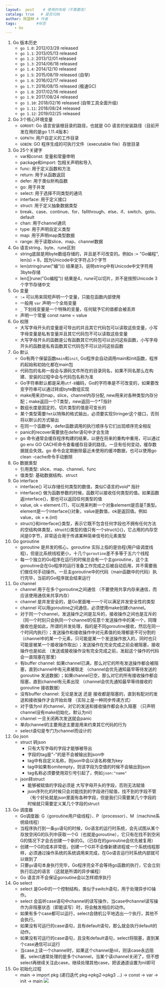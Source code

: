 ```yaml
---
layout:  post    # 使用的布局（不需要改）
catalog: true   # 是否归档
author: 陈国林 # 作者
tags:         #标签
    - Go
---
```


1. Go 版本历史
    + `go 1.0`: 2012/03/28 released
    + `go 1.1`: 2013/05/13 released
    + `go 1.2`: 2013/12/01 released
    + `go 1.3`: 2014/06/18 released
    + `go 1.4`: 2014/12/10 released
    + `go 1.5`: 2015/08/19 released   (自举)
    + `go 1.6`: 2016/02/17 released
    + `go 1.7`: 2016/08/15 released   (极速GC)
    + `go 1.8`: 2017/02/16 released
    + `go 1.9`: 2017/08/24 released
    + `go 1.10`: 2018/02/16 released  (自带工具全面升级)
    + `go 1.11`: 2018/08/24 released
    + `go 1.12`: 2019/02/25 released
2. Go 3个核心环境变量
    + `GOROOT`: Go 语言安装根目录的路径，也就是 GO 语言的安装路径（目前开发在用的是go 1.11.4版本）
    + `GOPATH`: 用户自定义的工作目录
    + `GOBIN`: GO 程序生成的可执行文件（executable file）存放目录
3. Go 25个关键字
    + var和const: 变量和常量申明
    + package和import: 包相关声明和导入
    + func: 用于定义函数和方法
    + return: 用于从函数返回
    + defer: 用于类似析构函数
    + go: 用于并发
    + select: 用于选择不同类型的通讯
    + interface: 用于定义接口
    + struct: 用于定义抽象数据类型
    + break、case、continue、for、fallthrough、else、if、switch、goto、default
    + chan: 用于channel通讯
    + type: 用于声明自定义类型
    + map: 用于声明map类型数据
    + range: 用于读取slice、map、channel数据
4. Go 语言string、byte、rune区别
    + string底层是用byte数组存储的，并且是不可改变的。例如s := "Go编程", len(s) = 8，因为Unicode中文字符占3个字节
    + len(string(rune("编"))) 结果是3，说明string中有Unicode中文字符用3byte存储
    + len([]rune("Go编程”)) 结果是4，rune可以切片，并不是按照Unicode 3个字节存储中文
5. Go 变量
    + `:=` 可以用来简短声明一个变量，只能在函数内部使用
    + 一般用 `var` 声明一个全局变量
    + `_` 下划线变量是一个特殊的变量，任何赋予它的值都会被丢弃
    + 声明一个常量 const name = value
6. Go 权限
    + 大写字母开头的变量是可导出的并且其它代码包可以读取这些变量，小写字母变量是私有变量并且其它代码包不可以读取这些变量
    + 大写字母开头的函数是公有函数其它代码包可以访问这些函数，小写字母开头的函数是私有函数其它代码包不可以访问这些函数
7. Go 默认
    + Go有两个保留函数`main`和`init`, Go程序会自动调用main和init函数，程序的起始和初始化都在main包
    + 代码包的名称一般会与源码文件所在的目录同名，如果不同名那么在构建、安装的过程中会与代码包名称为准
    + Go字符串默认都是采用`utf-8`编码，Go的字符串是不可改变的，如果要改变字符串可以通过转成byte数组实现
    + make用来对map，slice，channel内存分配, new用来对各种类型内存分配；make返回一个T类型，new返回一个*T指针
    + 数组长度是固定的，切片类型的值是可变长的
    + 某个类型需要`fmt`以特殊的格式输出，必须要实现Stringer这个接口，否则将以默认的方式输出
    + 在同一个函数中，defer函数调用的执行顺序与它们出现顺序完全相反
    + panic的recover需要放在defer语句中才会生效
    + go 命令通常会缓存程序构建的结果，以便在将来的重构中重用，可以通过go env GO CACHE命令查看缓存目录的路径。一旦有任何变动，缓存数据就会失效。go 命令会定期删除最近未使用的缓冲数据，也可以使用go clean -cache命令手动删除
8. Go 数据类型
    + 引用类型: slice、map、channel、func
    + 值类型: 基础数据结构、struct
9. Go interface
    + interface{} 可以存储任何类型的数值，类似C语言的void* 指针
    + interface{} 做为函数参数的时候，函数可以接收任何类型的值。如果函数返interface{}，那也可以返回任何类型的值
    + value, ok = element.(T)，可以用来判断一个对象element是否是T类型。element是一个interface{}对象，value是数值，ok是返回值。例如value，ok = e.(int)
    + struct{}和interface{}类型，表示它既不包含任何字段也不拥有任何方法的空结构体类型，struct{}类型的值只有一个struct{}{}，它占用的内存空间是0字节，非常适合用于传递某种简单信号的元素类型
10. Go goroutine
    + goroutine 是并发的核心，goroutine 实际上指的是协程(用户级调度线程)，但是比系统线程更小，十几个`goroutine`差不多等于五六个线程
    + 每一个独立的Go程序在运行的时候总会有一个主goroutine，这个主goroutine会在Go程序的运行准备工作完成之后被自动启用，并不需要我们做任何手动操作。一旦主goroutine中的代码（main函数中的代码）执行完毕，当前的Go程序就会结束运行
11. Go channel
    + channel 用于在多个goroutine之间通信  （不要使用共享内存来通信，而应该使用通信来共享内存）
    + channel 是并发安全的，是Go里面唯一一个可以满足并发安全性的类型
    + channel 可以用goroutine之间通信，必须使用make创建channel。
    + 对于同一个channel，发送操作之间是互斥的，接收操作之间也是互斥的 （同一个时刻只会执同一个channel的任意个发送操作中的某一个，同理接收也是如此，所谓的并发处理，指的是不同goroutine接收，然后在同一个时间内执行）；发送操作和接收操作中对元素值的处理都是不可分割的  （channel中的某一个元素，只可能是某一个发送操作放入的，同时也只可能是被某一个接收操作取出）；发送操作在完全完成之前会被阻塞，接收操作也是如此 （发送或接收操作没有完全完成之前，发起这个操作的代码会一直阻塞在那里）
    + 有buffer channel: 如果channel已满，那么对它的所有发送操作都会被阻塞，直到channel中有元素被取走 （channel会优先通知最早等待发送的goroutine 发送数据）；如果channel已空，那么对它的所有接收操作都会阻塞，直到channel有元素出现 （channel会优先通知最早等待接收的goroutine 接收数据）
    + 没有buffer channel: 无论是发送 还是 接收都是阻塞的，直到有配对的发送和接收操作才会开始处理 （实际上是一种同步传递方式）
    + 对于值为nil 的channel，对它的发送和接收操作都会永久阻塞  （只声明channel没有make初始化，默认为nil）
    + channel 一旦关闭再次发送就会panic
    + 单向channel的主要用途主要是用来约束其它代码的行为
    + select语句是专门为channel而设计的
12. Go json
    + struct 转json
        + 只有大写字母的字段才能够被导出
        + 字段的tag是"-"的是不会被输出到json中
        + tag中有自定义名称，则json中会以该名称做为key
        + tag中如果有omitempty，则该字段为空值的时候不会输出到json
        + tag名称必须要使用双引号引起了，例如`json:"name"`
    + json转struct
        + 能够被赋值的字段必须是 大写字母开头的字段，否则无法赋值
        + json序列化的时候只会对能找到的字段进行赋值，找不到的字段不管（有个好处就是json里面有各种字段，但是我们只需要某几个字段的时候就只需要定义某几个字段的struct
13. Go 调度器
    + Go调度器: G（goroutine用户级线程）、P（processor）、M（machine系统级线程）
    + 当程序执行到一条`go`语句的时候，Go语言的运行时系统，会先试图从某个存放空闲G的队列中获取一个G（也就是goroutine），它只有在找不到空闲G的情况下才会去创建一个新的G。（已存在的goroutine会优先被复用）
    + 创建一个G的成本非常低，创建一个G并不会像新建进程或一个系统线程那样，必须通过操作系统的系统调用来完成，在Go语言运行时系统内部就可以做到了
    + 只要`go`语句本身执行完毕，Go程序完全不会等待go函数的执行，它会立刻执行后边的语言 （这就是所谓的异步编程）
    + Go 语言并不会保证goroutine会以怎样顺序执行
14. Go select
    + select 是Go中的一个控制结构，类似于switch语句，用于处理异步IO操作。
    + select 会监听case语句中channel的读写操作，当case中channel读写操作为非阻塞状态（即能读写）时，将会触发相应的动作。
    + 如果有多个case都可以运行，select会随机公平地选出一个执行，其他不会执行。
    + 如果没有可运行的case语句，且有default语句，那么就会执行default的动作。
    + 如果没有可运行的case语句，且没有default语句，select将阻塞，直到某个case通信可以运行
    + 当case上读一个channel时，如果这个channel是nil，则该case永远阻塞。select通常处理的是多个channel，当某个读channel关闭了，但不想select再继续关注此case，继续处理其他case，把该通道设置为nil即可
15. Go 初始化过程  
    + main -> import pkg (递归迭代 pkg->pkg2->pkg3 ...) -> const -> var -> init -> main
   ![](https://github.com/chenguolin/chenguolin.github.io/blob/master/data/image/go-init-pipeline.png?raw=true)


